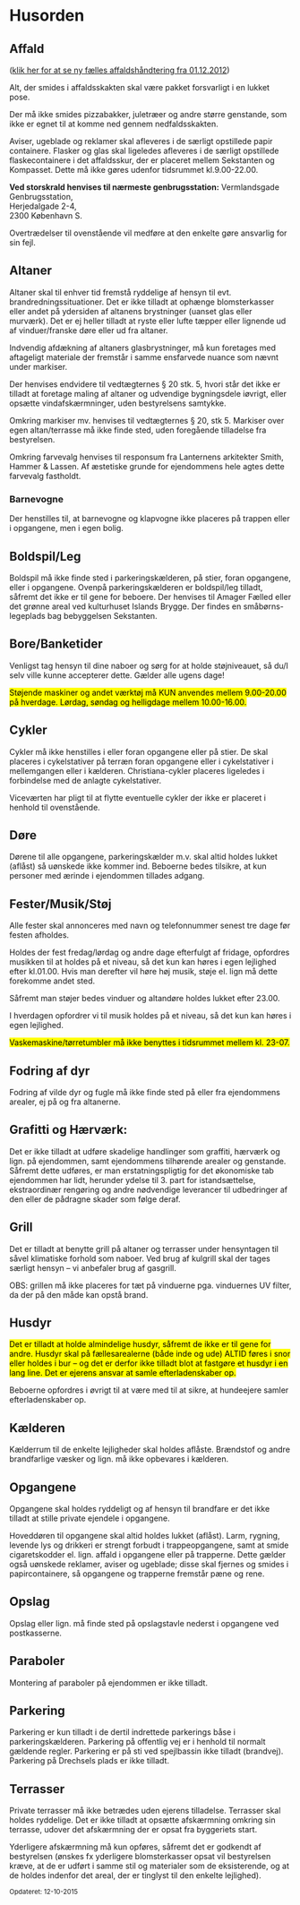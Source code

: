 # Husorden

## Affald

([klik her for at se ny fælles affaldshåndtering fra 01.12.2012](http://ef-lanternen.dk.linux45.unoeuro-server.com/wp-content/uploads/F%C3%A6lles-affaldsh%C3%A5ndtering-for-E.doc))

Alt, der smides i affaldsskakten skal være pakket forsvarligt i en lukket pose.

Der må ikke smides pizzabakker, juletræer og andre større genstande, som ikke er egnet til at komme ned gennem nedfaldsskakten.

Aviser, ugeblade og reklamer skal afleveres i de særligt opstillede papir containere. Flasker og glas skal ligeledes afleveres i de særligt opstillede flaskecontainere i det affaldsskur, der er placeret mellem Sekstanten og Kompasset. Dette må ikke gøres udenfor tidsrummet kl.9.00-22.00.

**Ved storskrald henvises til nærmeste genbrugsstation:**
Vermlandsgade Genbrugsstation,  
Herjedalgade 2-4,  
2300 København S.  

Overtrædelser til ovenstående vil medføre at den enkelte gøre ansvarlig for sin fejl.

## Altaner

Altaner skal til enhver tid fremstå ryddelige af hensyn til evt. brandredningssituationer. Det er ikke tilladt at ophænge blomsterkasser eller andet på ydersiden af altanens brystninger (uanset glas eller murværk). Det er ej heller tilladt at ryste eller lufte tæpper eller lignende ud af vinduer/franske døre eller ud fra altaner.

Indvendig afdækning af altaners glasbrystninger, må kun foretages med aftageligt materiale der fremstår i samme ensfarvede nuance som nævnt under markiser.

Der henvises endvidere til vedtægternes § 20 stk. 5, hvori står det ikke er tilladt at foretage maling af altaner og udvendige bygningsdele iøvrigt, eller opsætte vindafskærmninger, uden bestyrelsens samtykke.

Omkring markiser mv. henvises til vedtægternes § 20, stk 5. Markiser over egen altan/terrasse må ikke finde sted, uden foregående tilladelse fra bestyrelsen.

Omkring farvevalg henvises til responsum fra Lanternens arkitekter Smith, Hammer & Lassen. Af æstetiske grunde for ejendommens hele agtes dette farvevalg fastholdt.

### Barnevogne

Der henstilles til, at barnevogne og klapvogne ikke placeres på trappen eller i opgangene, men i egen bolig.

## Boldspil/Leg

Boldspil må ikke finde sted i parkeringskælderen, på stier, foran opgangene, eller i opgangene. Ovenpå parkeringskælderen er boldspil/leg tilladt, såfremt det ikke er til gene for beboere. Der henvises til Amager Fælled eller det grønne areal ved kulturhuset Islands Brygge. Der findes en småbørns-legeplads bag bebyggelsen Sekstanten.

## Bore/Banketider

Venligst tag hensyn til dine naboer og sørg for at holde støjniveauet, så du/I selv ville kunne accepterer dette. Gælder alle ugens dage!

<mark>Støjende maskiner og andet værktøj må KUN anvendes mellem 9.00-20.00 på hverdage. Lørdag, søndag og helligdage mellem 10.00-16.00.</mark>

## Cykler

Cykler må ikke henstilles i eller foran opgangene eller på stier. De skal placeres i cykelstativer på terræn foran opgangene eller i cykelstativer i mellemgangen eller i kælderen. Christiana-cykler placeres ligeledes i forbindelse med de anlagte cykelstativer.

Viceværten har pligt til at flytte eventuelle cykler der ikke er placeret i henhold til ovenstående.

## Døre

Dørene til alle opgangene, parkeringskælder m.v. skal altid holdes lukket (aflåst) så uønskede ikke kommer ind. Beboerne bedes tilsikre, at kun personer med ærinde i ejendommen tillades adgang.

## Fester/Musik/Støj

Alle fester skal annonceres med navn og telefonnummer senest tre dage før festen afholdes.

Holdes der fest fredag/lørdag og andre dage efterfulgt af fridage, opfordres musikken til at holdes på et niveau, så det kun kan høres i egen lejlighed efter kl.01.00. Hvis man derefter vil høre høj musik, støje el. lign må dette forekomme andet sted.

Såfremt man støjer bedes vinduer og altandøre holdes lukket efter 23.00.

I hverdagen opfordrer vi til musik holdes på et niveau, så det kun kan høres i egen lejlighed.

<mark>Vaskemaskine/tørretumbler må ikke benyttes i tidsrummet mellem kl. 23-07.</mark>

## Fodring af dyr

Fodring af vilde dyr og fugle må ikke finde sted på eller fra ejendommens arealer, ej  på og fra altanerne.

## Grafitti og Hærværk:

Det er ikke tilladt at udføre skadelige handlinger som graffiti, hærværk og lign. på ejendommen, samt ejendommens tilhørende arealer og genstande. Såfremt dette udføres, er man erstatningspligtig for det økonomiske tab ejendommen har lidt, herunder ydelse til 3. part for istandsættelse, ekstraordinær rengøring og andre nødvendige leverancer til udbedringer af den eller de pådragne skader som følge deraf.

## Grill

Det er tilladt at benytte grill på altaner og terrasser under hensyntagen til såvel klimatiske forhold som naboer. Ved brug af kulgrill skal der tages særligt hensyn – vi anbefaler brug af gasgrill.

OBS: grillen må ikke placeres for tæt på vinduerne pga. vinduernes UV filter, da der på den måde kan opstå brand.

## Husdyr

<mark>Det er tilladt at holde almindelige husdyr, såfremt de ikke er til gene for andre. Husdyr skal på fællesarealerne (både inde og ude) ALTID føres i snor eller holdes i bur – og det er derfor ikke tilladt blot at fastgøre et husdyr i en lang line. Det er ejerens ansvar at samle efterladenskaber op.</mark>

Beboerne opfordres i øvrigt til at være med til at sikre, at hundeejere samler efterladenskaber op.

## Kælderen

Kælderrum til de enkelte lejligheder skal holdes aflåste. Brændstof og andre brandfarlige væsker og lign. må ikke opbevares i kælderen.

## Opgangene

Opgangene skal holdes ryddeligt og af hensyn til brandfare er det ikke tilladt at stille private ejendele i opgangene.

Hoveddøren til opgangene skal altid holdes lukket (aflåst). Larm, rygning, levende lys og drikkeri er strengt forbudt i trappeopgangene, samt at smide cigaretskodder el. lign. affald i opgangene eller på trapperne. Dette gælder også uønskede reklamer, aviser og ugeblade; disse skal fjernes og smides i papircontainere, så opgangene og trapperne fremstår pæne og rene.

## Opslag

Opslag eller lign. må finde sted på opslagstavle nederst i opgangene ved postkasserne.

## Paraboler

Montering af paraboler på ejendommen er ikke tilladt.

## Parkering

Parkering er kun tilladt i de dertil indrettede parkerings båse i parkeringskælderen. Parkering på offentlig vej er i henhold til normalt gældende regler. Parkering er på sti ved spejlbassin ikke tilladt (brandvej). Parkering på Drechsels plads er ikke tilladt.

## Terrasser

Private terrasser må ikke betrædes uden ejerens tilladelse. Terrasser skal holdes ryddelige. Det er ikke tilladt at opsætte afskærmning omkring sin terrasse, udover det afskærmning der er opsat fra byggeriets start.

Yderligere afskærmning må kun opføres, såfremt det er godkendt af bestyrelsen (ønskes fx yderligere blomsterkasser opsat vil bestyrelsen kræve, at de er udført i samme stil og materialer som de eksisterende, og at de holdes indenfor det areal, der er tinglyst til den enkelte lejlighed).

<small>Opdateret: 12-10-2015</small>
